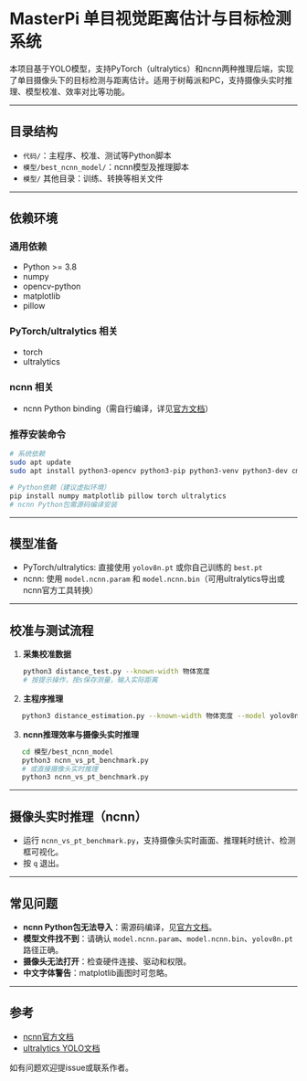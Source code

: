 # MasterPi 单目视觉距离估计与目标检测系统

本项目基于YOLO模型，支持PyTorch（ultralytics）和ncnn两种推理后端，实现了单目摄像头下的目标检测与距离估计。适用于树莓派和PC，支持摄像头实时推理、模型校准、效率对比等功能。

---

## 目录结构

- `代码/`：主程序、校准、测试等Python脚本
- `模型/best_ncnn_model/`：ncnn模型及推理脚本
- `模型/` 其他目录：训练、转换等相关文件

---

## 依赖环境

### 通用依赖
- Python >= 3.8
- numpy
- opencv-python
- matplotlib
- pillow

### PyTorch/ultralytics 相关
- torch
- ultralytics

### ncnn 相关
- ncnn Python binding（需自行编译，详见[官方文档](https://github.com/Tencent/ncnn/wiki/Python%E7%BB%91%E5%AE%9A)）

### 推荐安装命令

```bash
# 系统依赖
sudo apt update
sudo apt install python3-opencv python3-pip python3-venv python3-dev cmake

# Python依赖（建议虚拟环境）
pip install numpy matplotlib pillow torch ultralytics
# ncnn Python包需源码编译安装
```

---

## 模型准备

- PyTorch/ultralytics: 直接使用 `yolov8n.pt` 或你自己训练的 `best.pt`
- ncnn: 使用 `model.ncnn.param` 和 `model.ncnn.bin`（可用ultralytics导出或ncnn官方工具转换）

---

## 校准与测试流程

1. **采集校准数据**
   ```bash
   python3 distance_test.py --known-width 物体宽度
   # 按提示操作，按s保存测量，输入实际距离
   ```
2. **主程序推理**
```bash
   python3 distance_estimation.py --known-width 物体宽度 --model yolov8n.pt --target-class 0
```
3. **ncnn推理效率与摄像头实时推理**
```bash
   cd 模型/best_ncnn_model
   python3 ncnn_vs_pt_benchmark.py
   # 或直接摄像头实时推理
   python3 ncnn_vs_pt_benchmark.py
   ```

---

## 摄像头实时推理（ncnn）

- 运行 `ncnn_vs_pt_benchmark.py`，支持摄像头实时画面、推理耗时统计、检测框可视化。
- 按 `q` 退出。

---

## 常见问题

- **ncnn Python包无法导入**：需源码编译，见[官方文档](https://github.com/Tencent/ncnn/wiki/Python%E7%BB%91%E5%AE%9A)。
- **模型文件找不到**：请确认 `model.ncnn.param`、`model.ncnn.bin`、`yolov8n.pt` 路径正确。
- **摄像头无法打开**：检查硬件连接、驱动和权限。
- **中文字体警告**：matplotlib画图时可忽略。

---

## 参考
- [ncnn官方文档](https://github.com/Tencent/ncnn)
- [ultralytics YOLO文档](https://docs.ultralytics.com/)

如有问题欢迎提issue或联系作者。
